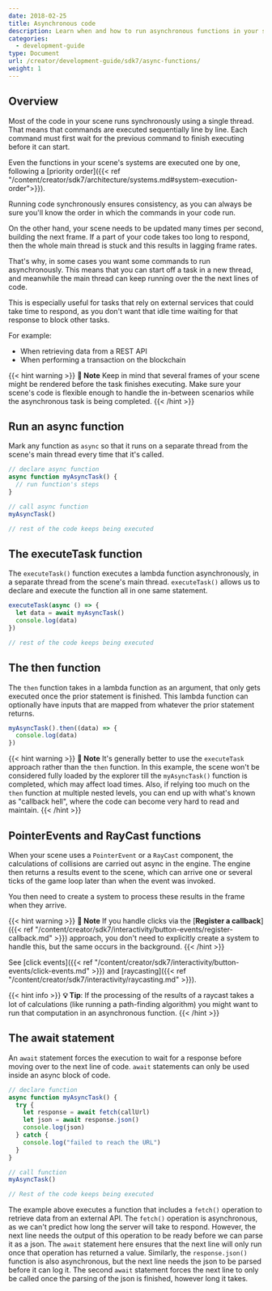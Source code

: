 ```yaml
---
date: 2018-02-25
title: Asynchronous code
description: Learn when and how to run asynchronous functions in your scene's code.
categories:
  - development-guide
type: Document
url: /creator/development-guide/sdk7/async-functions/
weight: 1
---
```



## Overview

Most of the code in your scene runs synchronously using a single thread. That means that commands are executed sequentially line by line. Each command must first wait for the previous command to finish executing before it can start.

Even the functions in your scene's systems are executed one by one, following a [priority order]({{< ref "/content/creator/sdk7/architecture/systems.md#system-execution-order">}}).

Running code synchronously ensures consistency, as you can always be sure you'll know the order in which the commands in your code run.

On the other hand, your scene needs to be updated many times per second, building the next frame. If a part of your code takes too long to respond, then the whole main thread is stuck and this results in lagging frame rates.

That's why, in some cases you want some commands to run asynchronously. This means that you can start off a task in a new thread, and meanwhile the main thread can keep running over the the next lines of code.

This is especially useful for tasks that rely on external services that could take time to respond, as you don't want that idle time waiting for that response to block other tasks.

For example:

- When retrieving data from a REST API
- When performing a transaction on the blockchain

{{< hint warning >}}
**📔 Note**   Keep in mind that several frames of your scene might be rendered before the task finishes executing. Make sure your scene's code is flexible enough to handle the in-between scenarios while the asynchronous task is being completed.
{{< /hint >}}


## Run an async function

Mark any function as `async` so that it runs on a separate thread from the scene's main thread every time that it's called.

```ts
// declare async function
async function myAsyncTask() {
  // run function's steps
}

// call async function
myAsyncTask()

// rest of the code keeps being executed
```

## The executeTask function

The `executeTask()` function executes a lambda function asynchronously, in a separate thread from the scene's main thread. `executeTask()` allows us to declare and execute the function all in one same statement.

```ts
executeTask(async () => {
  let data = await myAsyncTask()
  console.log(data)
})

// rest of the code keeps being executed
```

## The then function

The `then` function takes in a lambda function as an argument, that only gets executed once the prior statement is finished. This lambda function can optionally have inputs that are mapped from whatever the prior statement returns.

```ts
myAsyncTask().then((data) => {
  console.log(data)
})
```

{{< hint warning >}}
**📔 Note**   It's generally better to use the `executeTask` approach rather than the `then` function. In this example, the scene won't be considered fully loaded by the explorer till the `myAsyncTask()` function is completed, which may affect load times. Also, if relying too much on the `then` function at multiple nested levels, you can end up with what's known as "callback hell", where the code can become very hard to read and maintain.
{{< /hint >}}


## PointerEvents and RayCast functions

When your scene uses a `PointerEvent` or a `RayCast` component, the calculations of collisions are carried out async in the engine. The engine then returns a results event to the scene, which can arrive one or several ticks of the game loop later than when the event was invoked.

You then need to create a system to process these results in the frame when they arrive.

{{< hint warning >}}
**📔 Note**   If you handle clicks via the [**Register a callback**]({{< ref "/content/creator/sdk7/interactivity/button-events/register-callback.md" >}}) approach, you don't need to explicitly create a system to handle this, but the same occurs in the background.
{{< /hint >}}


See [click events]({{< ref "/content/creator/sdk7/interactivity/button-events/click-events.md" >}}) and [raycasting]({{< ref "/content/creator/sdk7/interactivity/raycasting.md" >}}).

{{< hint info >}}
**💡 Tip**:  If the processing of the results of a raycast takes a lot of calculations (like running a path-finding algorithm) you might want to run that computation in an asynchronous function.
{{< /hint >}}


## The await statement

An `await` statement forces the execution to wait for a response before moving over to the next line of code. `await` statements can only be used inside an async block of code.

```ts
// declare function
async function myAsyncTask() {
  try {
    let response = await fetch(callUrl)
    let json = await response.json()
    console.log(json)
  } catch {
    console.log("failed to reach the URL")
  }
}

// call function
myAsyncTask()

// Rest of the code keeps being executed
```

The example above executes a function that includes a `fetch()` operation to retrieve data from an external API. The `fetch()` operation is asynchronous, as we can't predict how long the server will take to respond. However, the next line needs the output of this operation to be ready before we can parse it as a json. The `await` statement here ensures that the next line will only run once that operation has returned a value. Similarly, the `response.json()` function is also asynchronous, but the next line needs the json to be parsed before it can log it. The second `await` statement forces the next line to only be called once the parsing of the json is finished, however long it takes.
